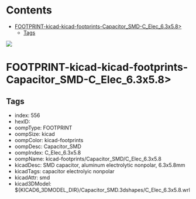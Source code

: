 



Contents
========

* [FOOTPRINT-kicad-kicad-footprints-Capacitor_SMD-C_Elec_6.3x5.8>](#footprint-kicad-kicad-footprints-capacitor_smd-c_elec_63x58)
	* [Tags](#tags)
  
![][im]
# FOOTPRINT-kicad-kicad-footprints-Capacitor_SMD-C_Elec_6.3x5.8>

## Tags

- index: 556
- hexID: 
- oompType: FOOTPRINT
- oompSize: kicad
- oompColor: kicad-footprints
- oompDesc: Capacitor_SMD
- oompIndex: C_Elec_6.3x5.8
- oompName: kicad-footprints/Capacitor_SMD/C_Elec_6.3x5.8
- kicadDesc: SMD capacitor, aluminum electrolytic nonpolar, 6.3x5.8mm
- kicadTags: capacitor electrolyic nonpolar
- kicadAttr: smd
- kicad3DModel: ${KICAD6_3DMODEL_DIR}/Capacitor_SMD.3dshapes/C_Elec_6.3x5.8.wrl



[im]: image.png

